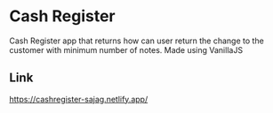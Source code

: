 # Cash Register
 Cash Register app that returns how can user return the change to the customer with minimum number of notes. Made using VanillaJS
 
 ## Link
https://cashregister-sajag.netlify.app/
